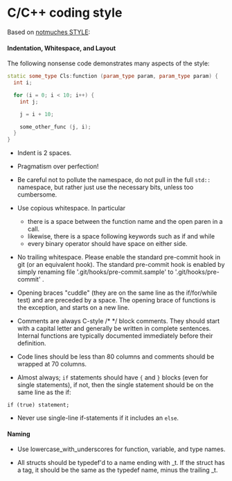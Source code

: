C/C++ coding style
==================

Based on [notmuches STYLE](http://git.notmuchmail.org/git/notmuch/blob/HEAD:/devel/STYLE):

#### Indentation, Whitespace, and Layout


The following nonsense code demonstrates many aspects of the style:

```c++
static some_type Cls:function (param_type param, param_type param) {
  int i;

  for (i = 0; i < 10; i++) {
    int j;

    j = i + 10;

    some_other_func (j, i);
  }
}
```

* Indent is 2 spaces.

* Pragmatism over perfection!

* Be careful not to pollute the namespace, do not pull in the full `std::` namespace, but rather
  just use the necessary bits, unless too cumbersome.

* Use copious whitespace.  In particular
   - there is a space between the function name and the open paren in a call.
   - likewise, there is a space following keywords such as if and while
   - every binary operator should have space on either side.

* No trailing whitespace. Please enable the standard pre-commit hook in git
  (or an equivalent hook). The standard pre-commit hook is enabled by simply
  renaming file '.git/hooks/pre-commit.sample' to '.git/hooks/pre-commit' .

* Opening braces "cuddle" (they are on the same line as the
  if/for/while test) and are preceded by a space. The opening brace of
  functions is the exception, and starts on a new line.

* Comments are always C-style /* */ block comments.  They should start
  with a capital letter and generally be written in complete
  sentences.  Internal functions are
  typically documented immediately before their definition.

* Code lines should be less than 80 columns and comments should be
  wrapped at 70 columns.

* Almost always; `if` statements should have `{` and `}` blocks (even for single statements), if not, then the single statement should be on the same line as the if:
```
if (true) statement;
```

* Never use single-line if-statements if it includes an `else`.

#### Naming

* Use lowercase_with_underscores for function, variable, and type
  names.

* All structs should be typedef'd to a name ending with _t.  If the
  struct has a tag, it should be the same as the typedef name, minus
  the trailing _t.
